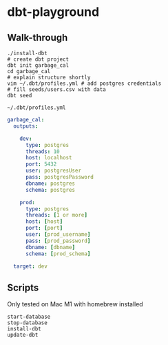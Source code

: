 # dbt-playground

## Walk-through

```
./install-dbt
# create dbt project
dbt init garbage_cal
cd garbage_cal
# explain structure shortly
vim ~/.dbt/profiles.yml # add postgres credentials
# fill seeds/users.csv with data
dbt seed
```

`~/.dbt/profiles.yml`

```yaml
garbage_cal:
  outputs:

    dev:
      type: postgres
      threads: 10
      host: localhost
      port: 5432
      user: postgresUser
      pass: postgresPassword
      dbname: postgres
      schema: postgres

    prod:
      type: postgres
      threads: [1 or more]
      host: [host]
      port: [port]
      user: [prod_username]
      pass: [prod_password]
      dbname: [dbname]
      schema: [prod_schema]

  target: dev
```

## Scripts

Only tested on Mac M1 with homebrew installed

```
start-database
stop-database
install-dbt
update-dbt
```